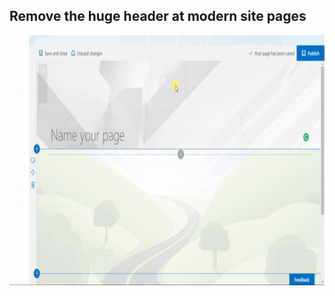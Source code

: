 <h2>Remove the huge header at modern site pages</h2>


<img src="ezgif-4-4da481ae8f.gif" width="100%" height="400px"/>
